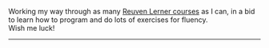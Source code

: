 Working my way through as many [Reuven Lerner courses][rl] as I can, in a bid to learn how to program and do lots of exercises for fluency.  
Wish me luck!  

---  
  
[rl]: https://store.lerner.co.il/

